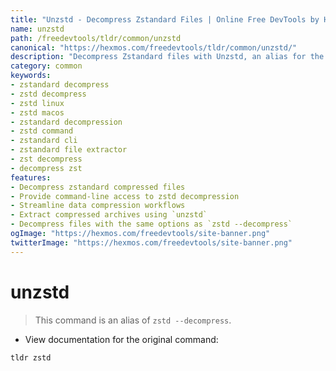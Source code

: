 ```yaml
---
title: "Unzstd - Decompress Zstandard Files | Online Free DevTools by Hexmos"
name: unzstd
path: /freedevtools/tldr/common/unzstd
canonical: "https://hexmos.com/freedevtools/tldr/common/unzstd/"
description: "Decompress Zstandard files with Unzstd, an alias for the powerful Zstandard compression tool. Streamline your data workflows with this free online tool, no registration required."
category: common
keywords:
- zstandard decompress
- zstd decompress
- zstd linux
- zstd macos
- zstandard decompression
- zstd command
- zstandard cli
- zstandard file extractor
- zst decompress
- decompress zst
features:
- Decompress zstandard compressed files
- Provide command-line access to zstd decompression
- Streamline data compression workflows
- Extract compressed archives using `unzstd`
- Decompress files with the same options as `zstd --decompress`
ogImage: "https://hexmos.com/freedevtools/site-banner.png"
twitterImage: "https://hexmos.com/freedevtools/site-banner.png"
---
```


# unzstd

> This command is an alias of `zstd --decompress`.

- View documentation for the original command:

`tldr zstd`
